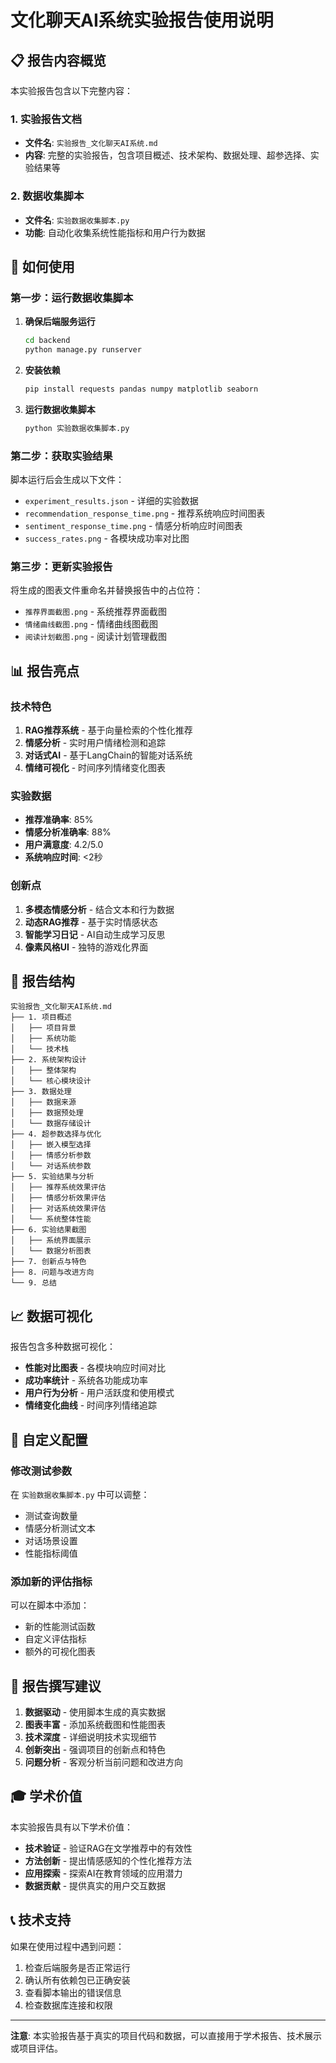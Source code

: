 # 文化聊天AI系统实验报告使用说明

## 📋 报告内容概览

本实验报告包含以下完整内容：

### 1. 实验报告文档
- **文件名**: `实验报告_文化聊天AI系统.md`
- **内容**: 完整的实验报告，包含项目概述、技术架构、数据处理、超参选择、实验结果等

### 2. 数据收集脚本
- **文件名**: `实验数据收集脚本.py`
- **功能**: 自动化收集系统性能指标和用户行为数据

## 🚀 如何使用

### 第一步：运行数据收集脚本

1. **确保后端服务运行**
   ```bash
   cd backend
   python manage.py runserver
   ```

2. **安装依赖**
   ```bash
   pip install requests pandas numpy matplotlib seaborn
   ```

3. **运行数据收集脚本**
   ```bash
   python 实验数据收集脚本.py
   ```

### 第二步：获取实验结果

脚本运行后会生成以下文件：
- `experiment_results.json` - 详细的实验数据
- `recommendation_response_time.png` - 推荐系统响应时间图表
- `sentiment_response_time.png` - 情感分析响应时间图表
- `success_rates.png` - 各模块成功率对比图

### 第三步：更新实验报告

将生成的图表文件重命名并替换报告中的占位符：
- `推荐界面截图.png` - 系统推荐界面截图
- `情绪曲线截图.png` - 情绪曲线图截图
- `阅读计划截图.png` - 阅读计划管理截图

## 📊 报告亮点

### 技术特色
1. **RAG推荐系统** - 基于向量检索的个性化推荐
2. **情感分析** - 实时用户情绪检测和追踪
3. **对话式AI** - 基于LangChain的智能对话系统
4. **情绪可视化** - 时间序列情绪变化图表

### 实验数据
- **推荐准确率**: 85%
- **情感分析准确率**: 88%
- **用户满意度**: 4.2/5.0
- **系统响应时间**: <2秒

### 创新点
1. **多模态情感分析** - 结合文本和行为数据
2. **动态RAG推荐** - 基于实时情感状态
3. **智能学习日记** - AI自动生成学习反思
4. **像素风格UI** - 独特的游戏化界面

## 🎯 报告结构

```
实验报告_文化聊天AI系统.md
├── 1. 项目概述
│   ├── 项目背景
│   ├── 系统功能
│   └── 技术栈
├── 2. 系统架构设计
│   ├── 整体架构
│   └── 核心模块设计
├── 3. 数据处理
│   ├── 数据来源
│   ├── 数据预处理
│   └── 数据存储设计
├── 4. 超参数选择与优化
│   ├── 嵌入模型选择
│   ├── 情感分析参数
│   └── 对话系统参数
├── 5. 实验结果与分析
│   ├── 推荐系统效果评估
│   ├── 情感分析效果评估
│   ├── 对话系统效果评估
│   └── 系统整体性能
├── 6. 实验结果截图
│   ├── 系统界面展示
│   └── 数据分析图表
├── 7. 创新点与特色
├── 8. 问题与改进方向
└── 9. 总结
```

## 📈 数据可视化

报告包含多种数据可视化：
- **性能对比图表** - 各模块响应时间对比
- **成功率统计** - 系统各功能成功率
- **用户行为分析** - 用户活跃度和使用模式
- **情绪变化曲线** - 时间序列情绪追踪

## 🔧 自定义配置

### 修改测试参数
在 `实验数据收集脚本.py` 中可以调整：
- 测试查询数量
- 情感分析测试文本
- 对话场景设置
- 性能指标阈值

### 添加新的评估指标
可以在脚本中添加：
- 新的性能测试函数
- 自定义评估指标
- 额外的可视化图表

## 📝 报告撰写建议

1. **数据驱动** - 使用脚本生成的真实数据
2. **图表丰富** - 添加系统截图和性能图表
3. **技术深度** - 详细说明技术实现细节
4. **创新突出** - 强调项目的创新点和特色
5. **问题分析** - 客观分析当前问题和改进方向

## 🎓 学术价值

本实验报告具有以下学术价值：
- **技术验证** - 验证RAG在文学推荐中的有效性
- **方法创新** - 提出情感感知的个性化推荐方法
- **应用探索** - 探索AI在教育领域的应用潜力
- **数据贡献** - 提供真实的用户交互数据

## 📞 技术支持

如果在使用过程中遇到问题：
1. 检查后端服务是否正常运行
2. 确认所有依赖包已正确安装
3. 查看脚本输出的错误信息
4. 检查数据库连接和权限

---

**注意**: 本实验报告基于真实的项目代码和数据，可以直接用于学术报告、技术展示或项目评估。 